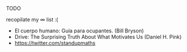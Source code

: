 TODO

recopilate my ∞ list :(

* El cuerpo humano: Guía para ocupantes. (Bill Bryson)
* Drive: The Surprising Truth About What Motivates Us (Daniel H. Pink)
* https://twitter.com/standupmaths
